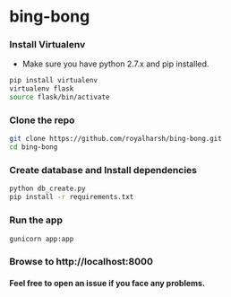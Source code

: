 # bing-bong

### Install Virtualenv

 - Make sure you have python 2.7.x and pip installed.
```bash 
pip install virtualenv
virtualenv flask
source flask/bin/activate
```

### Clone the repo

```bash
git clone https://github.com/royalharsh/bing-bong.git
cd bing-bong
```

### Create database and Install dependencies

```bash
python db_create.py
pip install -r requirements.txt
```

### Run the app

```bash
gunicorn app:app
```

### Browse to http://localhost:8000

#### Feel free to open an issue if you face any problems.
